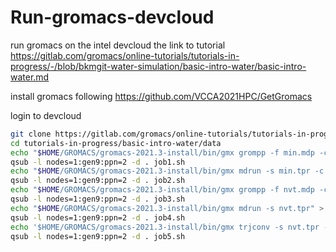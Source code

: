 # Run-gromacs-devcloud
run gromacs on the intel devcloud
the link to tutorial
https://gitlab.com/gromacs/online-tutorials/tutorials-in-progress/-/blob/bkmgit-water-simulation/basic-intro-water/basic-intro-water.md

install gromacs following 
https://github.com/VCCA2021HPC/GetGromacs

login to devcloud
```bash
git clone https://gitlab.com/gromacs/online-tutorials/tutorials-in-progress
cd tutorials-in-progress/basic-intro-water/data
echo "$HOME/GROMACS/gromacs-2021.3-install/bin/gmx grompp -f min.mdp -c water1.gro -p water1.top -o min.tpr" > job1.sh
qsub -l nodes=1:gen9:ppn=2 -d . job1.sh
echo "$HOME/GROMACS/gromacs-2021.3-install/bin/gmx mdrun -s min.tpr -c em.gro" > job2.sh
qsub -l nodes=1:gen9:ppn=2 -d . job2.sh
echo "$HOME/GROMACS/gromacs-2021.3-install/bin/gmx grompp -f nvt.mdp -c em.gro -p water1.top -o nvt.tpr" > job3.sh
qsub -l nodes=1:gen9:ppn=2 -d . job3.sh
echo "$HOME/GROMACS/gromacs-2021.3-install/bin/gmx mdrun -s nvt.tpr" > job4.sh
qsub -l nodes=1:gen9:ppn=2 -d . job4.sh
echo '$HOME/GROMACS/gromacs-2021.3-install/bin/gmx trjconv -s nvt.tpr -f traj_comp.xtc -o traj_comp_whole.pdb -pbc whole <<< "0"' > job5.sh
qsub -l nodes=1:gen9:ppn=2 -d . job5.sh
```
